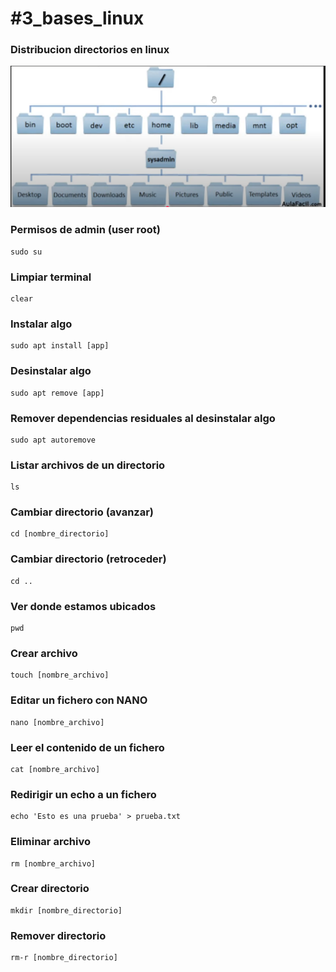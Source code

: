 # #3_bases_linux
### Distribucion directorios en linux
![alt text](image.png)

### Permisos de admin (user root)
```
sudo su
```

### Limpiar terminal
```
clear
```

### Instalar algo
```
sudo apt install [app]
```

### Desinstalar algo
```
sudo apt remove [app]
```

### Remover dependencias residuales al desinstalar algo
```
sudo apt autoremove
```

### Listar archivos de un directorio
```
ls
```

### Cambiar directorio (avanzar)
```
cd [nombre_directorio]
```

### Cambiar directorio (retroceder)
```
cd ..
```

### Ver donde estamos ubicados
```
pwd
```

### Crear archivo
```
touch [nombre_archivo]
```

### Editar un fichero con NANO
```
nano [nombre_archivo] 
```

### Leer el contenido de un fichero
```
cat [nombre_archivo] 
```

### Redirigir un echo a un fichero
```
echo 'Esto es una prueba' > prueba.txt
```

### Eliminar archivo
```
rm [nombre_archivo]
```

### Crear directorio
```
mkdir [nombre_directorio]
```

### Remover directorio
```
rm-r [nombre_directorio]
```

